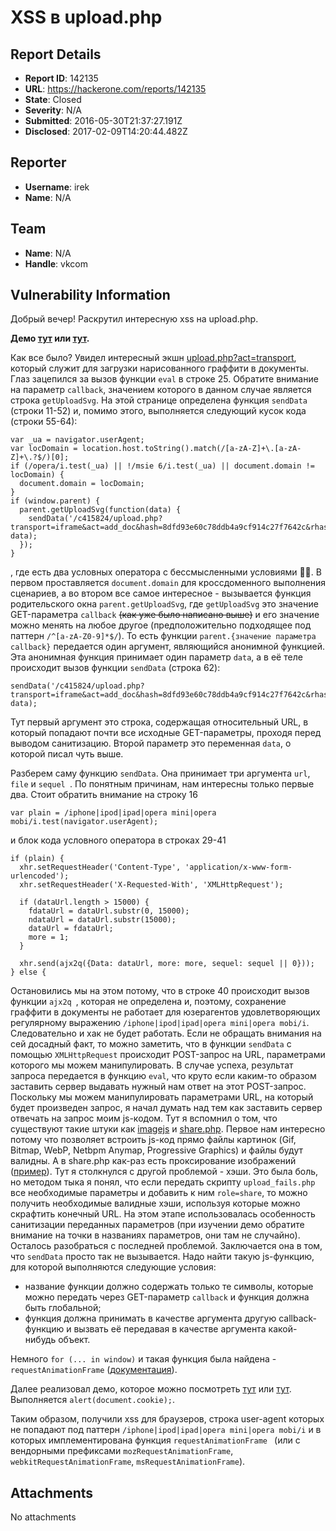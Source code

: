 # XSS в upload.php

## Report Details
- **Report ID**: 142135
- **URL**: https://hackerone.com/reports/142135
- **State**: Closed
- **Severity**: N/A
- **Submitted**: 2016-05-30T21:37:27.191Z
- **Disclosed**: 2017-02-09T14:20:44.482Z

## Reporter
- **Username**: irek
- **Name**: N/A

## Team
- **Name**: N/A
- **Handle**: vkcom

## Vulnerability Information
Добрый вечер!
Раскрутил интересную xss на upload.php.

**Демо [тут](https://vk.com/app5486273) или [тут](https://irek.wtf/vk.com/transport/).**

Как все было?
Увидел интересный экшн [upload.php?act=transport](https://pu.vk.com/c415824/upload.php?act=transport&to_act=add_doc&hash=8dfd93e60c78ddb4a9cf914c27f7642c&rhash=8171a35e59a63aab65846a26345ddbf6&aid=1&mid=17274528&callback=getUploadSvg), который служит для загрузки нарисованного граффити в документы. Глаз зацепился за вызов функции `eval` в строке 25. Обратите внимание на параметр `callback`, значением которого в данном случае является строка `getUploadSvg`.  На этой странице определена функция `sendData` (строки 11-52) и, помимо этого, выполняется следующий кусок кода (строки 55-64):

    var _ua = navigator.userAgent;
    var locDomain = location.host.toString().match(/[a-zA-Z]+\.[a-zA-Z]+\.?$/)[0];
    if (/opera/i.test(_ua) || !/msie 6/i.test(_ua) || document.domain != locDomain) {
      document.domain = locDomain;
    }
    if (window.parent) {
      parent.getUploadSvg(function(data) {
        sendData('/c415824/upload.php?transport=iframe&act=add_doc&hash=8dfd93e60c78ddb4a9cf914c27f7642c&rhash=8171a35e59a63aab65846a26345ddbf6&aid=1&mid=17274528&pda=', data);
      });
    }

, где есть два условных оператора с бессмысленными условиями 👳🏾. В первом проставляется `document.domain` для кроссдоменного выполнения сценариев, а во втором все самое интересное - вызывается функция родительского окна `parent.getUploadSvg`, где `getUploadSvg` это значение GET-параметра `callback` ~~(как уже было написано выше)~~ и его значение можно менять на любое другое (предположительно подходящее под паттерн `/^[a-zA-Z0-9]*$/`). То есть функции `parent.{значение параметра callback}` передается один аргумент, являющийся анонимной функцией. Эта анонимная функция принимает один параметр `data`, а в её теле происходит вызов функции `sendData` (строка 62):

    sendData('/c415824/upload.php?transport=iframe&act=add_doc&hash=8dfd93e60c78ddb4a9cf914c27f7642c&rhash=8171a35e59a63aab65846a26345ddbf6&aid=1&mid=17274528&pda=', data);


Тут первый аргумент это строка, содержащая относительный URL, в который попадают почти все исходные GET-параметры, проходя перед выводом санитизацию. Второй параметр это переменная `data`, о которой писал чуть выше.

Разберем саму функцию `sendData`. Она принимает три аргумента `url`, `file` и `sequel `. По понятным причинам, нам интересны только первые два. Стоит обратить внимание на строку 16

    var plain = /iphone|ipod|ipad|opera mini|opera mobi/i.test(navigator.userAgent);

и блок кода условного оператора в строках 29-41

    if (plain) {
      xhr.setRequestHeader('Content-Type', 'application/x-www-form-urlencoded');
      xhr.setRequestHeader('X-Requested-With', 'XMLHttpRequest');

      if (dataUrl.length > 15000) {
        fdataUrl = dataUrl.substr(0, 15000);
        ndataUrl = dataUrl.substr(15000);
        dataUrl = fdataUrl;
        more = 1;
      }

      xhr.send(ajx2q({Data: dataUrl, more: more, sequel: sequel || 0}));
    } else {

Остановились мы на этом потому, что в строке 40 происходит вызов функции `ajx2q `, которая не определена и, поэтому, сохранение граффити в документы не работает для юзерагентов удовлетворяющих регулярному выражению `/iphone|ipod|ipad|opera mini|opera mobi/i`. Следовательно и хак не будет работать. Если не обращать внимания на сей досадный факт, то можно заметить, что в функции `sendData` с помощью `XMLHttpRequest` происходит POST-запрос на URL, параметрами которого мы можем манипулировать. В случае успеха, результат запроса передается в функцию `eval`, что круто если каким-то образом заставить сервер выдавать нужный нам ответ на этот POST-запрос. Поскольку мы можем манипулировать параметрами URL, на который будет произведен запрос, я начал думать над тем как заставить сервер отвечать на запрос моим js-кодом. Тут я вспомнил о том, что существуют такие штуки как [imagejs](http://jklmnn.de/imagejs/) и [share.php](https://vk.com/share.php?url=https://irek.wtf/shareit.php). Первое нам интересно потому что позволяет встроить js-код прямо файлы картинок (Gif, Bitmap, WebP, Netbpm Anymap, Progressive Graphics) и файлы будут валидны. А в share.php как-раз есть проксирование изображений ([пример](https://pu.vk.com/c539421/upload.php?act=proxy_img&url=https%3A%2F%2Firek.wtf%2Fpikachu.gif&hash=f5b4a65619ba2c63a7bb018db018bfce)). Тут я столкнулся с другой проблемой - хэши. Это была боль, но методом тыка я понял, что если передать скрипту `upload_fails.php` все необходимые параметры и добавить к ним `role=share`, то можно получить необходимые валидные хэши, используя которые можно скрафтить конечный URL. На этом этапе использовалась особенность санитизации переданных параметров (при изучении демо обратите внимание на точки в названиях параметров, они там не случайно). Осталось разобраться с последней проблемой. Заключается она в том, что `sendData` просто так не вызывается. Надо найти такую js-функцию, для которой выполняются следующие условия:

* название функции должно содержать только те символы, которые можно передать через GET-параметр `callback` и функция должна быть глобальной;
* функция должна принимать в качестве аргумента другую callback-функцию и вызвать её передавая в качестве аргумента какой-нибудь объект.

Немного `for (... in window)` и такая функция была найдена - `requestAnimationFrame` ([документация](https://developer.mozilla.org/ru/docs/DOM/window.requestAnimationFrame)).

Далее реализовал демо, которое можно посмотреть [тут](https://vk.com/app5486273) или [тут](https://irek.wtf/vk.com/transport/). Выполняется `alert(document.cookie);`.

Таким образом, получили xss для браузеров, строка user-agent которых не попадают под паттерн `/iphone|ipod|ipad|opera mini|opera mobi/i` и в которых имплементирована функция `requestAnimationFrame ` (или с вендорными префиксами `mozRequestAnimationFrame`, `webkitRequestAnimationFrame`, `msRequestAnimationFrame`).

## Attachments
No attachments
